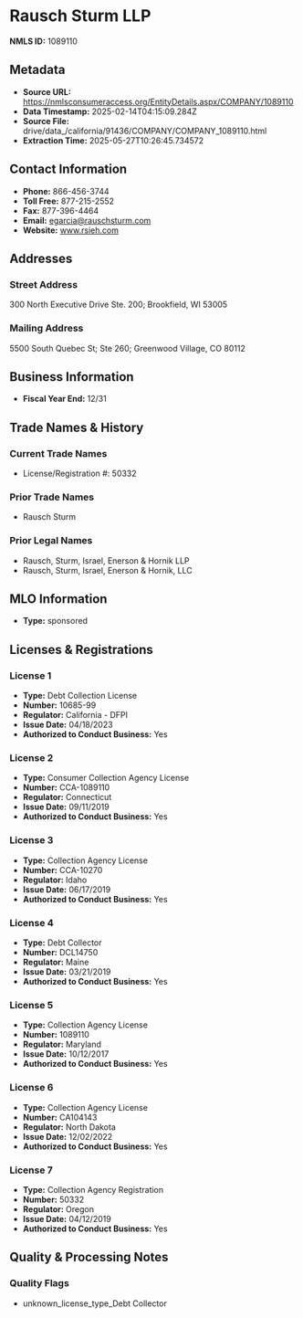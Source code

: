 # Rausch Sturm LLP

**NMLS ID:** 1089110

## Metadata
- **Source URL:** https://nmlsconsumeraccess.org/EntityDetails.aspx/COMPANY/1089110
- **Data Timestamp:** 2025-02-14T04:15:09.284Z
- **Source File:** drive/data_/california/91436/COMPANY/COMPANY_1089110.html
- **Extraction Time:** 2025-05-27T10:26:45.734572

## Contact Information
- **Phone:** 866-456-3744
- **Toll Free:** 877-215-2552
- **Fax:** 877-396-4464
- **Email:** egarcia@rauschsturm.com
- **Website:** www.rsieh.com

## Addresses
### Street Address
300 North Executive Drive Ste. 200; Brookfield, WI 53005

### Mailing Address
5500 South Quebec St; Ste 260; Greenwood Village, CO 80112

## Business Information
- **Fiscal Year End:** 12/31

## Trade Names & History
### Current Trade Names
- License/Registration #: 50332

### Prior Trade Names
- Rausch Sturm

### Prior Legal Names
- Rausch, Sturm, Israel, Enerson & Hornik LLP
- Rausch, Sturm, Israel, Enerson & Hornik, LLC

## MLO Information
- **Type:** sponsored

## Licenses & Registrations

### License 1
- **Type:** Debt Collection License
- **Number:** 10685-99
- **Regulator:** California - DFPI
- **Issue Date:** 04/18/2023
- **Authorized to Conduct Business:** Yes

### License 2
- **Type:** Consumer Collection Agency License
- **Number:** CCA-1089110
- **Regulator:** Connecticut
- **Issue Date:** 09/11/2019
- **Authorized to Conduct Business:** Yes

### License 3
- **Type:** Collection Agency License
- **Number:** CCA-10270
- **Regulator:** Idaho
- **Issue Date:** 06/17/2019
- **Authorized to Conduct Business:** Yes

### License 4
- **Type:** Debt Collector
- **Number:** DCL14750
- **Regulator:** Maine
- **Issue Date:** 03/21/2019
- **Authorized to Conduct Business:** Yes

### License 5
- **Type:** Collection Agency License
- **Number:** 1089110
- **Regulator:** Maryland
- **Issue Date:** 10/12/2017
- **Authorized to Conduct Business:** Yes

### License 6
- **Type:** Collection Agency License
- **Number:** CA104143
- **Regulator:** North Dakota
- **Issue Date:** 12/02/2022
- **Authorized to Conduct Business:** Yes

### License 7
- **Type:** Collection Agency Registration
- **Number:** 50332
- **Regulator:** Oregon
- **Issue Date:** 04/12/2019
- **Authorized to Conduct Business:** Yes

## Quality & Processing Notes
### Quality Flags
- unknown_license_type_Debt Collector
